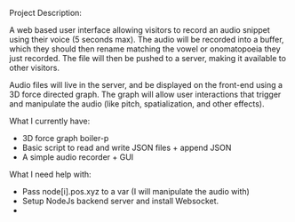 Project Description: 

A web based user interface allowing visitors to record an audio snippet using their voice (5 seconds max). 
The audio will be recorded into a buffer, which they should then rename matching the vowel or onomatopoeia they just recorded. 
The file will then be pushed to a server, making it available to other visitors.

Audio files will live in the server, and be displayed on the front-end using a 3D force directed graph. 
The graph will allow user interactions that trigger and manipulate the audio (like pitch, spatialization, and other effects). 

What I currently have: 

- 3D force graph boiler-p
- Basic script to read and write JSON files + append JSON
- A simple audio recorder + GUI 

What I need help with: 

<!-- - Retrieving the position of each node -->
<!-- - I have difficulty wrapping my head around JS logic when using a library that has more complex nested functions... -->
<!-- - Grasping the inner workings of the ForceGraph3D() funcrtion in 3D-Force-Graph (https://github.com/vasturiano/d3-force-3d?tab=readme-ov-file) -->
- Pass node[i].pos.xyz to a var (I will manipulate the audio with)
- Setup NodeJs backend server and install Websocket. 
- 

